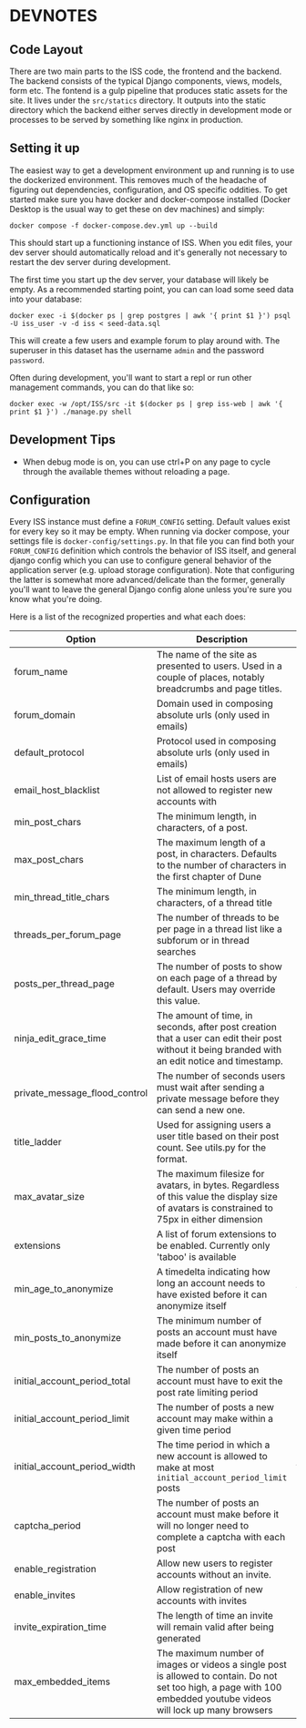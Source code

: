 # DEVNOTES

## Code Layout
There are two main parts to the ISS code, the frontend and the backend. The backend consists of the typical Django components, views, models, form etc. The fontend is a gulp pipeline that produces static assets for the site. It lives under the `src/statics` directory. It outputs into the static directory which the backend either serves directly in development mode or processes to be served by something like nginx in production.

## Setting it up

The easiest way to get a development environment up and running is to use the dockerized environment. This removes much of the headache of figuring out dependencies, configuration, and OS specific oddities. To get started make sure you have docker and docker-compose installed (Docker Desktop is the usual way to get these on dev machines) and simply:

```
docker compose -f docker-compose.dev.yml up --build
```

This should start up a functioning instance of ISS. When you edit files, your dev server should automatically reload and it's generally not necessary to restart the dev server during development.

The first time you start up the dev server, your database will likely be empty. As a recommended starting point, you can can load some seed data into your database:

```
docker exec -i $(docker ps | grep postgres | awk '{ print $1 }') psql -U iss_user -v -d iss < seed-data.sql
```

This will create a few users and example forum to play around with. The superuser in this dataset has the username `admin` and the password `password`.

Often during development, you'll want to start a repl or run other management commands, you can do that like so:

```
docker exec -w /opt/ISS/src -it $(docker ps | grep iss-web | awk '{ print $1 }') ./manage.py shell
```
## Development Tips
- When debug mode is on, you can use ctrl+P on any page to cycle through the available themes without reloading a page.

## Configuration
Every ISS instance must define a `FORUM_CONFIG` setting. Default values exist for every key so it may be empty. When running via docker compose, your settings file is `docker-config/settings.py`. In that file you can find both your `FORUM_CONFIG` definition which controls the behavior of ISS itself, and general django config which you can use to configure general behavior of the application server (e.g. upload storage configuration). Note that configuring the latter is somewhat more advanced/delicate than the former, generally you'll want to leave the general Django config alone unless you're sure you know what you're doing.

Here is a list of the recognized properties and what each does:

| Option | Description| Default |
| -- | -- | -- |
| forum_name | The name of the site as presented to users. Used in a couple of places, notably breadcrumbs and page titles. | 'INTERNATIONAL SPACE STATION' |
| forum_domain | Domain used in composing absolute urls (only used in emails) | 'yourdomain.com' |
| default_protocol | Protocol used in composing absolute urls (only used in emails) | 'http' |
| email_host_blacklist | List of email hosts users are not allowed to register new accounts with | [] |
| min_post_chars | The minimum length, in characters, of a post. | 1
| max_post_chars | The maximum length of a post, in characters. Defaults to the number of characters in the first chapter of Dune | 19476 |
| min_thread_title_chars | The minimum length, in characters, of a thread title | 1 |
| threads_per_forum_page | The number of threads to be per page in a thread list like a subforum or in thread searches |
| posts_per_thread_page | The number of posts to show on each page of a thread by default. Users may override this value. | 20 |
| ninja_edit_grace_time | The amount of time, in seconds, after post creation that a user can edit their post without it being branded with an edit notice and timestamp. | 120 |
| private_message_flood_control | The number of seconds users must wait after sending a private message before they can send a new one. | 30 |
| title_ladder | Used for assigning users a user title based on their post count. See utils.py for the format. | see utils.py |
| max_avatar_size | The maximum filesize for avatars, in bytes. Regardless of this value the display size of avatars is constrained to 75px in either dimension | 128kB |
| extensions | A list of forum extensions to be enabled. Currently only 'taboo' is available | [] |
| min_age_to_anonymize | A timedelta indicating how long an account needs to have existed before it can anonymize itself | timedelta(days=28) |
| min_posts_to_anonymize | The minimum number of posts an account must have made before it can anonymize itself | 151 |
| initial_account_period_total | The number of posts an account must have to exit the post rate limiting period | 150 |
| initial_account_period_limit | The number of posts a new account may make within a given time period | 20 |
| initial_account_period_width | The time period in which a new account is allowed to make at most `initial_account_period_limit` posts | timedelta(days=1) |
| captcha_period | The number of posts an account must make before it will no longer need to complete a captcha with each post | 0 |
| enable_registration | Allow new users to register accounts without an invite. | True
| enable_invites | Allow registration of new accounts with invites | False |
| invite_expiration_time | The length of time an invite will remain valid after being generated |
| max_embedded_items | The maximum number of images or videos a single post is allowed to contain. Do not set too high, a page with 100 embedded youtube videos will lock up many browsers | 5

